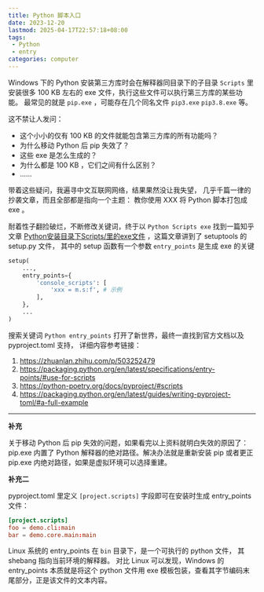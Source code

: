 ```yaml
---
title: Python 脚本入口
date: 2023-12-20
lastmod: 2025-04-17T22:57:18+08:00
tags:
 - Python
 - entry
categories: computer
---
```


Windows 下的 Python 安装第三方库时会在解释器同目录下的子目录 `Scripts` 里
安装很多 100 KB 左右的 exe 文件，执行这些文件可以执行第三方库的某些功能。
最常见的就是 `pip.exe` ，可能存在几个同名文件 `pip3.exe` `pip3.8.exe` 等。

<!--more-->

这不禁让人发问：

- 这个小小的仅有 100 KB 的文件就能包含第三方库的所有功能吗？
- 为什么移动 Python 后 pip 失效了？
- 这些 exe 是怎么生成的？
- 为什么都是 100 KB ，它们之间有什么区别？
- ……

带着这些疑问，我遍寻中文互联网网络，结果果然没让我失望，
几乎千篇一律的抄袭文章，而且全部都是指向一个主题：
教你使用 XXX 将 Python 脚本打包成 exe
。

耐着性子翻捡破烂，不断修改关键词，终于以 `Python Scripts exe` 找到一篇知乎文章
[Python安装目录下Scripts/里的exe文件](https://zhuanlan.zhihu.com/p/360502932) ，这篇文章讲到了 setuptools 的 setup.py 文件，
其中的 setup 函数有一个参数 `entry_points` 是生成 exe 的关键

```python
setup(
    ...,
    entry_points={
        'console_scripts': [
            'xxx = m.s:f', # 示例
        ],
    },
    ...
)
```

搜索关键词 `Python entry_points` 打开了新世界，最终一直找到官方文档以及 pyproject.toml 支持，
详细内容参考链接：

1. <https://zhuanlan.zhihu.com/p/503252479>
2. <https://packaging.python.org/en/latest/specifications/entry-points/#use-for-scripts>
3. <https://python-poetry.org/docs/pyproject/#scripts>
4. <https://packaging.python.org/en/latest/guides/writing-pyproject-toml/#a-full-example>

---

**补充**

关于移动 Python 后 pip 失效的问题，如果看完以上资料就明白失效的原因了： pip.exe 内置了 Python 解释器的绝对路径。解决办法就是重新安装 pip 或者更正 pip.exe 内绝对路径，如果是虚拟环境可以选择重建。

**补充二**

pyproject.toml 里定义 `[project.scripts]` 字段即可在安装时生成 entry_points 文件：

```toml
[project.scripts]
foo = demo.cli:main
bar = demo.core.main:main
```

Linux 系统的 entry_points 在 `bin` 目录下，是一个可执行的 python 文件，
其 shebang 指向当前环境的解释器。
对比 Linux 可以发现，Windows 的 entry_points 本质就是将这个 python 文件用
exe 模板包装，查看其字节编码末尾部分，正是该文件的文本内容。
